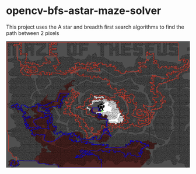 # opencv-bfs-astar-maze-solver
This project uses the A star and breadth first search algorithms to find the path between 2 pixels

![](image.png)
